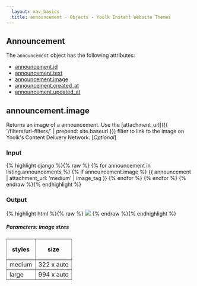 ```yaml
---
  layout: nav_basics
  title: announcement - Objects - Yoolk Instant Website Themes
---
```


<h2 class="section-title">Announcement</h2>

The <code>announcement</code> object has the following attributes:

<div class="panel">
  <div class="panel-body">
    <ul>
      <li>
        <a href="#id">announcement.id</a>
      </li>
      <li>
        <a href="#text">announcement.text</a>
      </li>
      <li>
        <a href="#image">announcement.image</a>
      </li>
      <li>
        <a href="#created_at">announcement.created_at</a>
      </li>
      <li>
        <a href="#updated_at">announcement.updated_at</a>
      </li>
    </ul>
  </div>
</div>

<h2 class="tags" id="image">announcement.image</h2>

Returns an image of a announcement. Use the [attachment_url]({{ '/filters/url-filters/' | prepend: site.baseurl }}) filter to link to the image on Yoolk's Content Delivery Network. [*Optional*]

<div class="panel">
  <div class="panel-header">
    <h3>Input</h3>
  </div>
  <div class="panel-body">
{% highlight django %}{% raw %}
{% for announcement in listing.announcements %}
  {% if announcement.image %}
    {{ announcement | attachment_url: 'medium' | image_tag }}
  {% endfor %}
{% endfor %}
{% endraw %}{% endhighlight %}
  </div>
</div>

<div class="panel">
  <div class="panel-header">
    <h3>Output</h3>
  </div>
  <div class="panel-body">
{% highlight html %}{% raw %}
<img src="http://s-yoolk-images1.yoolk.com/kh/announcement_images/medium/1367097277/1250047?1367097277" />
{% endraw %}{% endhighlight %}
  </div>
</div>

<h5 class="sub-section-title">
  Parameters: image sizes
</h5>
<table class="table" rules="all" frame="void">
  <tr>
    <th height="56">styles</th>
    <th>size</th>
  </tr>
  <tr>
    <td>medium</td>
    <td>322 x auto</td>
  </tr>
  <tr>
    <td>large</td>
    <td>994 x auto</td>
  </tr>
</table>